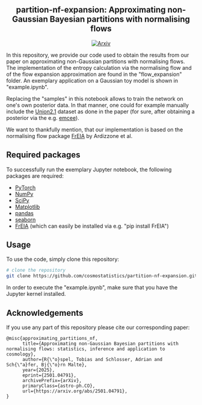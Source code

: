 <h2 align="center">partition-nf-expansion: Approximating non-Gaussian Bayesian partitions with normalising flows</h2>

<p align="center">
<a href="https://arxiv.org/abs/2501.04791"><img alt="Arxiv" src="https://img.shields.io/badge/arXiv-2407.06259-b31b1b.svg"></a>

In this repository, we provide our code used to obtain the results from our paper on approximating non-Gaussian partitions with normalising flows. The implementation of the entropy calculation via the normalising flow and of the flow expansion approximation are found in the "flow_expansion" folder. An exemplary application on a Gaussian toy model is shown in "example.ipynb".

Replacing the "samples" in this notebook allows to train the network on one's own posterior data. In that manner, one could for example manually include the [Union2.1][Union2.1] dataset as done in the paper (for sure, after obtaining a posterior via the e.g. [emcee][emcee]).

We want to thankfully mention, that our implementation is based on the normalising flow package [FrEIA][FrEIA] by Ardizzone et al.

[Union2.1]: https://supernova.lbl.gov/union/figures/SCPUnion2.1_mu_vs_z.txt
[emcee]: https://emcee.readthedocs.io/en/stable/
[FrEIA]: https://github.com/vislearn/FrEIA

## Required packages

To successfully run the exemplary Jupyter notebook, the following packages are required:
- [PyTorch][PyTorch]
- [NumPy][NumPy]
- [SciPy][SciPy]
- [Matplotlib][Matplotlib]
- [pandas][pandas]
- [seaborn][seaborn]
- [FrEIA][FrEIA] (which can easily be installed via e.g. "pip install FrEIA")

[pandas]: https://pandas.pydata.org
[seaborn]: https://seaborn.pydata.org
[Matplotlib]: https://matplotlib.org
[SciPy]: https://scipy.org
[PyTorch]: https://pytorch.org
[NumPy]: https://numpy.org

## Usage
To use the code, simply clone this repository:
```sh
# clone the repository
git clone https://github.com/cosmostatistics/partition-nf-expansion.git
```
In order to execute the "example.ipynb", make sure that you have the Jupyter kernel installed.

## Acknowledgements

If you use any part of this repository please cite our corresponding paper:

```
@misc{approximating_partitions_nf,
      title={Approximating non-Gaussian Bayesian partitions with normalising flows: statistics, inference and application to cosmology}, 
      author={R{\"o}spel, Tobias and Schlosser, Adrian and Sch{\"a}fer, Bj{\"o}rn Malte},
      year={2025},
      eprint={2501.04791},
      archivePrefix={arXiv},
      primaryClass={astro-ph.CO},
      url={https://arxiv.org/abs/2501.04791}, 
}
```